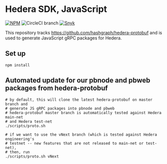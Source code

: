 # Hedera SDK, JavaScript

[![NPM](https://img.shields.io/npm/v/hedera-sdk-js.svg)](https://img.shields.io/npm/v/hedera-sdk-js.svg)
![CircleCI branch](https://img.shields.io/circleci/project/github/calvinchengx/hedera-sdk-js/master.svg?label=circleci)
[![Snyk](https://img.shields.io/snyk/vulnerabilities/github/calvinchengx/hedera-sdk-js.svg)](https://img.shields.io/snyk/vulnerabilities/github/calvinchengx/hedera-sdk-js.svg)

This repository tracks https://github.com/hashgraph/hedera-protobuf and is used to generate JavaScript gRPC packages for Hedera.

## Set up

```
npm install
```

## Automated update for our pbnode and pbweb packages from hedera-protobuf

```
# by default, this will clone the latest hedera-protobuf on master branch and 
# generate JS gRPC packages into pbnode and pbweb
# hedera-protobuf master branch is automatically tested against Hedera main-net 
# and Hedera test-net
./scripts/proto.sh

# if we want to use the vNext branch (which is tested against Hedera engineering's 
# testnet -- new features that are not released to main-net or test-net),
# then, run
./scripts/proto.sh vNext
```
